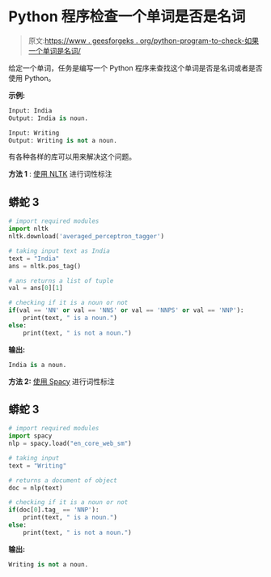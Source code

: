 # Python 程序检查一个单词是否是名词

> 原文:[https://www . geesforgeks . org/python-program-to-check-如果一个单词是名词/](https://www.geeksforgeeks.org/python-program-to-check-if-a-word-is-a-noun/)

给定一个单词，任务是编写一个 Python 程序来查找这个单词是否是名词或者是否使用 Python。

**示例:**

```py
Input: India
Output: India is noun.

Input: Writing
Output: Writing is not a noun.
```

有各种各样的库可以用来解决这个问题。

**方法 1** : [使用 NLTK](https://www.geeksforgeeks.org/part-speech-tagging-stop-words-using-nltk-python/) 进行词性标注

## 蟒蛇 3

```py
# import required modules
import nltk
nltk.download('averaged_perceptron_tagger')

# taking input text as India
text = "India"
ans = nltk.pos_tag()

# ans returns a list of tuple
val = ans[0][1]

# checking if it is a noun or not
if(val == 'NN' or val == 'NNS' or val == 'NNPS' or val == 'NNP'):
    print(text, " is a noun.")
else:
    print(text, " is not a noun.")
```

**输出:**

```py
India is a noun.
```

**方法 2:** [使用 Spacy](https://www.geeksforgeeks.org/python-pos-tagging-and-lemmatization-using-spacy/) 进行词性标注

## 蟒蛇 3

```py
# import required modules
import spacy
nlp = spacy.load("en_core_web_sm")

# taking input
text = "Writing"

# returns a document of object
doc = nlp(text)

# checking if it is a noun or not
if(doc[0].tag_ == 'NNP'):
    print(text, " is a noun.")
else:
    print(text, " is not a noun.")
```

**输出:**

```py
Writing is not a noun.
```